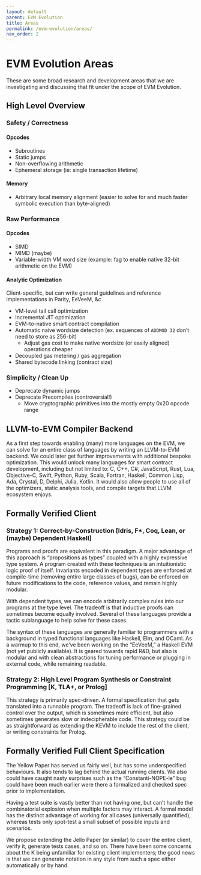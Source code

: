 ```yaml
---
layout: default
parent: EVM Evolution
title: Areas
permalink: /evm-evolution/areas/
nav_order: 2
---
```


# EVM Evolution Areas

These are some broad research and development areas that we are investigating and discussing that fit under the scope of EVM Evolution.

## High Level Overview

### Safety / Correctness

#### Opcodes

* Subroutines
* Static jumps
* Non-overflowing arithmetic
* Ephemeral storage (ie: single transaction lifetime)

#### Memory
* Arbitrary local memory alignment (easier to solve for and much faster symbolic execution than byte-aligned)

### Raw Performance

#### Opcodes
* SIMD
* MIMD (maybe)
* Variable-width VM word size (example: fag to enable native 32-bit arithmetic on the EVM)

#### Analytic Optimization

Client-specific, but can write general guidelines and reference implementations in Parity, EeVeeM, &c

* VM-level tail call optimization
* Incremental JIT optimization
* EVM-to-native smart contract compilation
* Automatic naive wordsize detection (ex. sequences of `ADDMOD 32` don’t need to store as 256-bit)
  * Adjust gas cost to make native wordsize (or easily aligned) operations cheaper
* Decoupled gas metering / gas aggregation
* Shared bytecode linking (contract size)

### Simplicity / Clean Up

* Deprecate dynamic jumps
* Deprecate Precompiles (controversial!)
  * Move cryptographic primitives into the mostly empty 0x20 opcode range

## LLVM-to-EVM Compiler Backend

As a first step towards enabling (many) more languages on the EVM, we can solve for an entire class of languages by writing an LLVM-to-EVM backend. We could later get further improvements with additional bespoke optimization. This would unlock many languages for smart contract development, including but not limited to: C, C++, C#, JavaScript, Rust, Lua, Objective-C, Swift, Python, Ruby, Scala, Fortran, Haskell, Common Lisp, Ada, Crystal, D, Delphi, Julia, Kotlin. It would also allow people to use all of the optimizers, static analysis tools, and compile targets that LLVM ecosystem enjoys.

## Formally Verified Client

### Strategy 1: Correct-by-Construction [Idris, F*, Coq, Lean, or (maybe) Dependent Haskell]

Programs and proofs are equivalent in this paradigm. A major advantage of this approach is “propositions as types” coupled with a highly expressive type system. A program created with these techniques is an intuitionistic logic proof of itself. Invariants encoded in dependent types are enforced at compile-time (removing entire large classes of bugs), can be enforced on future modifications to the code, reference values, and remain highly modular.

With dependent types, we can encode arbitrarily complex rules into our programs at the type level. The tradeoff is that inductive proofs can sometimes become equally involved. Several of these languages provide a tactic sublanguage to help solve for these cases.

The syntax of these languages are generally familiar to programmers with a background in typed functional languages like Haskell, Elm, and OCaml. As a warmup to this end, we’ve been working on the “EeVeeM,” a Haskell EVM (not yet publicly available). It is geared towards rapid R&D, but also is modular and with clean abstractions for tuning performance or plugging in external code, while remaining readable.

### Strategy 2: High Level Program Synthesis or Constraint Programming [K, TLA+, or Prolog]

This strategy is primarily spec-driven. A formal specification that gets translated into a runnable program. The tradeoff is lack of fine-grained control over the output, which is sometimes more efficient, but also sometimes generates slow or indecipherable code. This strategy could be as straightforward as extending the KEVM to include the rest of the client, or writing constraints for Prolog.

## Formally Verified Full Client Specification

The Yellow Paper has served us fairly well, but has some underspecified behaviours. It also tends to lag behind the actual running clients. We also could have caught nasty surprises such as the “Constanti-NOPE-le” bug could have been much earlier were there a formalized and checked spec prior to implementation.

Having a test suite is vastly better than not having one, but can’t handle the combinatorial explosion when multiple factors may interact. A formal model has the distinct advantage of working for all cases (universally quantified), whereas tests only spot-test a small subset of possible inputs and scenarios.

We propose extending the Jello Paper (or similar) to cover the entire client, verify it, generate tests cases, and so on. There have been some concerns about the K being unfamiliar for existing client implementers; the good news is that we can generate notation in any style from such a spec either automatically or by hand.
